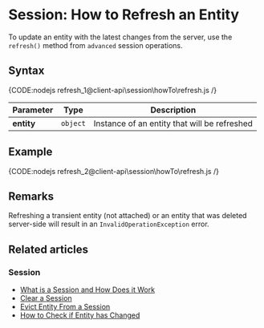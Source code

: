 # Session: How to Refresh an Entity

To update an entity with the latest changes from the server, use the `refresh()` method 
from `advanced` session operations.

## Syntax

{CODE:nodejs refresh_1@client-api\session\howTo\refresh.js /}

| Parameter | Type | Description |
| --------- | ---- | ----------- |
| **entity** | `object` | Instance of an entity that will be refreshed |

## Example

{CODE:nodejs refresh_2@client-api\session\howTo\refresh.js /}

## Remarks

Refreshing a transient entity (not attached) or an entity that was deleted server-side will result in an `InvalidOperationException` error.

## Related articles

### Session

- [What is a Session and How Does it Work](../../../client-api/session/what-is-a-session-and-how-does-it-work)
- [Clear a Session](../../../client-api/session/how-to/clear-a-session)
- [Evict Entity From a Session](../../../client-api/session/how-to/evict-entity-from-a-session)
- [How to Check if Entity has Changed](../../../client-api/session/how-to/check-if-entity-has-changed)
